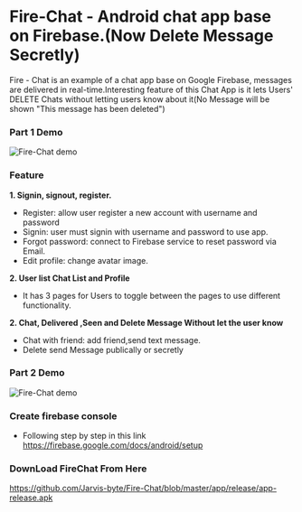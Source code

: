 # Fire-Chat - Android chat app base on Firebase.(Now Delete Message Secretly)  
Fire - Chat is an example of a chat app base on Google Firebase, messages are delivered in real-time.Interesting feature of
this Chat App is it lets Users' DELETE Chats without letting users know about it(No Message will be shown "This message has been deleted")

### Part 1 Demo

![Fire-Chat demo](1.gif)


### Feature  

**1. Signin, signout, register.**  
* Register: allow user register a new account with username and password
* Signin: user must signin with username and password to use app.
* Forgot password: connect to Firebase service to reset password via Email.
* Edit profile: change avatar image.


**2. User list Chat List and Profile**
* It has 3 pages for Users to toggle between the pages to use different functionality.



**2. Chat, Delivered ,Seen and Delete Message Without let the user know** 
* Chat with friend: add friend,send text message.
* Delete send Message  publically or  secretly

### Part 2 Demo

![Fire-Chat demo](2.gif)



### Create firebase console  
* Following step by step in this link https://firebase.google.com/docs/android/setup

### DownLoad FireChat From Here 
https://github.com/Jarvis-byte/Fire-Chat/blob/master/app/release/app-release.apk


